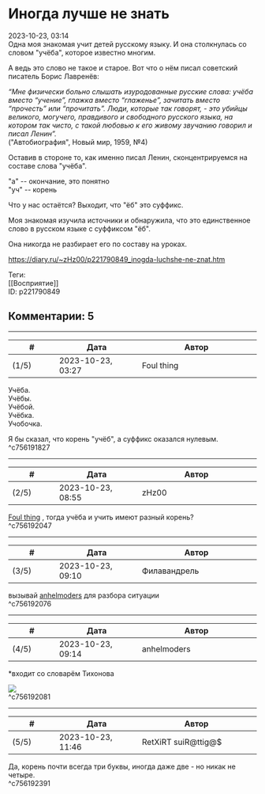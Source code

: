Иногда лучше не знать
=====================

  
2023-10-23, 03:14  
 Одна моя знакомая учит детей русскому языку. И она столкнулась со словом "учёба", которое известно многим.   
   
 А ведь это слово не такое и старое. Вот что о нём писал советский писатель Борис Лавренёв:   
   
  *“Мне физически больно слышать изуродованные русские слова: учёба вместо “учение”, глажка вместо “глаженье”, зачитать вместо “прочесть” или “прочитать”. Люди, которые так говорят, - это убийцы великого, могучего, правдивого и свободного русского языка, на котором так чисто, с такой любовью к его живому звучанию говорил и писал Ленин”.*    
 ("Автобиография", Новый мир, 1959, №4)   
   
 Оставив в стороне то, как именно писал Ленин, сконцентрируемся на составе слова "учёба".   
   
 "а" -- окончание, это понятно   
 "уч" -- корень   
   
 Что у нас остаётся? Выходит, что "ёб" это суффикс.   
   
 Моя знакомая изучила источники и обнаружила, что это единственное слово в русском языке с суффиксом "ёб".   
   
 Она никогда не разбирает его по составу на уроках.   
  
<https://diary.ru/~zHz00/p221790849_inogda-luchshe-ne-znat.htm>  
  
Теги:  
[[Восприятие]]  
ID: p221790849  


Комментарии: 5
--------------

  


---



|         #         |              Дата              |                     Автор                     |           ID           |
| --- | --- | --- | --- |
| (1/5) | 2023-10-23, 03:27 | Foul thing | c756191827 |

  
 Учёба.   
 Учёбы.   
 Учёбой.   
 Учёбка.   
 Учобочка.   
   
 Я бы сказал, что корень "учёб", а суффикс оказался нулевым.   
 ^c756191827

---



|         #         |              Дата              |                     Автор                     |           ID           |
| --- | --- | --- | --- |
| (2/5) | 2023-10-23, 08:55 | zHz00 | c756192047 |

  
  [Foul thing](https://foulthing.diary.ru "Temporary Internet Flies")  , тогда учёба и учить имеют разный корень?   
 ^c756192047

---



|         #         |              Дата              |                     Автор                     |           ID           |
| --- | --- | --- | --- |
| (3/5) | 2023-10-23, 09:10 | Филавандрель | c756192076 |

  
 вызывай   [anhelmoders](https://anhelmoders.diary.ru "дневник No plans. Only wonders.")  для разбора ситуации   
 ^c756192076

---



|         #         |              Дата              |                     Автор                     |           ID           |
| --- | --- | --- | --- |
| (4/5) | 2023-10-23, 09:14 | anhelmoders | c756192081 |

  
 \*входит со словарём Тихонова   
   
 ![](https://i.ibb.co/GxfVfM8/58-DC0-B1-C-15-D8-4599-A227-15-A195-B53695.jpg)   
 ^c756192081

---



|         #         |              Дата              |                     Автор                     |           ID           |
| --- | --- | --- | --- |
| (5/5) | 2023-10-23, 11:46 | RetXiRT suiR@ttig@$ | c756192391 |

  
 Да, корень почти всегда три буквы, иногда даже две - но никак не четыре.   
 ^c756192391